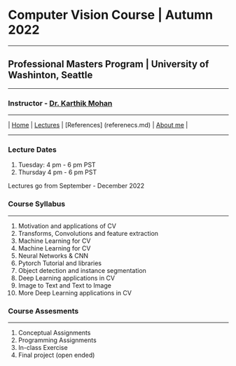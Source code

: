 
# Computer Vision Course | Autumn 2022 

***
 
## Professional Masters Program | University of Washinton, Seattle 

***


### Instructor - [Dr. Karthik Mohan](https://www.ece.uw.edu/people/karthik-mohan/)

***


| [Home](index.md)  | [Lectures](lectures.md)    | [References] (referenecs.md) | [About me](karthik.md) |


***

### Lecture Dates
1. Tuesday: 4 pm - 6 pm PST
1. Thursday 4 pm - 6 pm PST

Lectures go from September - December 2022

### Course Syllabus

***
 
1. Motivation and applications of CV 
1. Transforms, Convolutions and feature extraction 
1. Machine Learning for CV 
1. Machine Learning for CV 
1. Neural Networks \& CNN 
1. Pytorch Tutorial and libraries 
1. Object detection and instance segmentation 
1. Deep Learning applications in CV 
1. Image to Text and Text to Image 
1. More Deep Learning applications in CV 


### Course Assesments

***

1. Conceptual Assignments
1. Programming Assignments
1. In-class Exercise
1. Final project (open ended)


